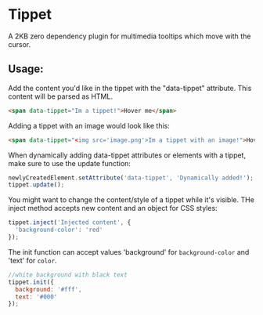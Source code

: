 # Tippet

A 2KB zero dependency plugin for multimedia tooltips which move with the cursor.

## Usage:

Add the content you'd like in the tippet with the "data-tippet" attribute. This content will be parsed as HTML.

```html
<span data-tippet="Im a tippet!">Hover me</span>
```


Adding a tippet with an image would look like this:

```html
<span data-tippet="<img src='image.png'>Im a tippet with an image!">Hover me</span>
```


When dynamically adding data-tippet attributes or elements with a tippet, make sure to use the update function:

```js
newlyCreatedElement.setAttribute('data-tippet', 'Dynamically added!');
tippet.update();
```

You might want to change the content/style of a tippet while it's visible. THe inject method accepts new content and an object for CSS styles:

```js
tippet.inject('Injected content', {
  'background-color': 'red'
});
```

The init function can accept values 'background' for `background-color` and 'text' for `color`. 

```js
//white background with black text
tippet.init({
  background: '#fff',
  text: '#000'
});
```
